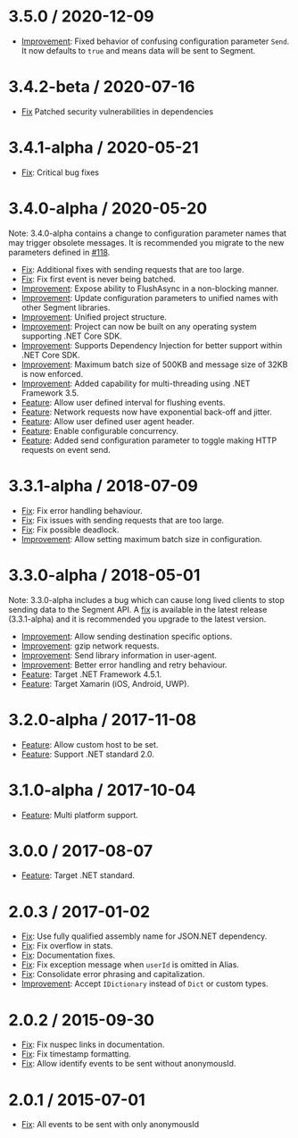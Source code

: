 3.5.0 / 2020-12-09
==================
 * [Improvement](https://github.com/segmentio/Analytics.NET/pull/151): Fixed behavior of confusing configuration parameter `Send`. It now defaults to `true` and means data will be sent to Segment.

3.4.2-beta / 2020-07-16
=======================
 * [Fix](https://github.com/segmentio/Analytics.NET/pull/143) Patched security vulnerabilities in dependencies

3.4.1-alpha / 2020-05-21
========================
  * [Fix](https://github.com/segmentio/Analytics.NET/pull/136): Critical bug fixes

3.4.0-alpha / 2020-05-20
========================

Note: 3.4.0-alpha contains a change to configuration parameter names that may trigger obsolete messages. It is recommended you migrate to the new parameters defined in [#118](https://github.com/segmentio/Analytics.NET/pull/118).

  * [Fix](https://github.com/segmentio/Analytics.NET/pull/103): Additional fixes with sending requests that are too large.
  * [Fix](https://github.com/segmentio/Analytics.NET/pull/109): Fix first event is never being batched.
  * [Improvement](https://github.com/segmentio/Analytics.NET/pull/116): Expose ability to FlushAsync in a non-blocking manner.
  * [Improvement](https://github.com/segmentio/Analytics.NET/pull/118): Update configuration parameters to unified names with other Segment libraries.
  * [Improvement](https://github.com/segmentio/Analytics.NET/pull/126): Unified project structure.
  * [Improvement](https://github.com/segmentio/Analytics.NET/pull/132): Project can now be built on any operating system supporting .NET Core SDK.
  * [Improvement](https://github.com/segmentio/Analytics.NET/pull/130): Supports Dependency Injection for better support within .NET Core SDK.
  * [Improvement](https://github.com/segmentio/Analytics.NET/pull/120): Maximum batch size of 500KB and message size of 32KB is now enforced.
  * [Improvement](https://github.com/segmentio/Analytics.NET/pull/119): Added capability for multi-threading using .NET Framework 3.5.
  * [Feature](https://github.com/segmentio/Analytics.NET/pull/109): Allow user defined interval for flushing events.
  * [Feature](https://github.com/segmentio/Analytics.NET/pull/115): Network requests now have exponential back-off and jitter.
  * [Feature](https://github.com/segmentio/Analytics.NET/pull/118): Allow user defined user agent header.
  * [Feature](https://github.com/segmentio/Analytics.NET/pull/117): Enable configurable concurrency.
  * [Feature](https://github.com/segmentio/Analytics.NET/pull/134): Added send configuration parameter to toggle making HTTP requests on event send.

3.3.1-alpha / 2018-07-09
========================

  * [Fix](https://github.com/segmentio/Analytics.NET/commit/e4e28dbffca4f5407eff7595a284457a2d3fab4f): Fix error handling behaviour.
  * [Fix](https://github.com/segmentio/Analytics.NET/pull/83): Fix issues with sending requests that are too large.
  * [Fix](https://github.com/segmentio/Analytics.NET/pull/85): Fix possible deadlock.
  * [Improvement](https://github.com/segmentio/Analytics.NET/pull/86): Allow setting maximum batch size in configuration.

3.3.0-alpha / 2018-05-01
========================

Note: 3.3.0-alpha includes a bug which can cause long lived clients to stop sending data to the Segment API. A [fix](https://github.com/segmentio/Analytics.NET/pull/83) is available in the latest release (3.3.1-alpha) and it is recommended you upgrade to the latest version.

  * [Improvement](https://github.com/segmentio/Analytics.NET/pull/80): Allow sending destination specific options.
  * [Improvement](https://github.com/segmentio/Analytics.NET/pull/75): gzip network requests.
  * [Improvement](https://github.com/segmentio/Analytics.NET/pull/74): Send library information in user-agent.
  * [Improvement](https://github.com/segmentio/Analytics.NET/pull/73): Better error handling and retry behaviour.
  * [Feature](https://github.com/segmentio/Analytics.NET/pull/67): Target .NET Framework 4.5.1.
  * [Feature](https://github.com/segmentio/Analytics.NET/pull/69): Target Xamarin (iOS, Android, UWP).

3.2.0-alpha / 2017-11-08
========================

  * [Feature](https://github.com/segmentio/Analytics.NET/pull/64): Allow custom host to be set.
  * [Feature](https://github.com/segmentio/Analytics.NET/pull/66): Support .NET standard 2.0.

3.1.0-alpha / 2017-10-04
========================

  * [Feature](https://github.com/segmentio/Analytics.NET/pull/55): Multi platform support.

3.0.0 / 2017-08-07
==================

  * [Feature](https://github.com/segmentio/Analytics.NET/pull/51): Target .NET standard.

2.0.3 / 2017-01-02
==================

  * [Fix](https://github.com/segmentio/Analytics.NET/pull/34): Use fully qualified assembly name for JSON.NET dependency.
  * [Fix](https://github.com/segmentio/Analytics.NET/pull/48): Fix overflow in stats.
  * [Fix](https://github.com/segmentio/Analytics.NET/pull/35): Documentation fixes.
  * [Fix](https://github.com/segmentio/Analytics.NET/pull/33): Fix exception message when `userId` is omitted in Alias.
  * [Fix](https://github.com/segmentio/Analytics.NET/pull/43): Consolidate error phrasing and capitalization.
  * [Improvement](https://github.com/segmentio/Analytics.NET/pull/47): Accept `IDictionary` instead of `Dict` or custom types.

2.0.2 / 2015-09-30
==================

  * [Fix](https://github.com/segmentio/Analytics.NET/pull/27): Fix nuspec links in documentation.
  * [Fix](https://github.com/segmentio/Analytics.NET/pull/30): Fix timestamp formatting.
  * [Fix](https://github.com/segmentio/Analytics.NET/pull/26): Allow identify events to be sent without anonymousId.

2.0.1 / 2015-07-01
==================

  * [Fix](https://github.com/segmentio/Analytics.NET/pull/23): All events to be sent with only anonymousId
